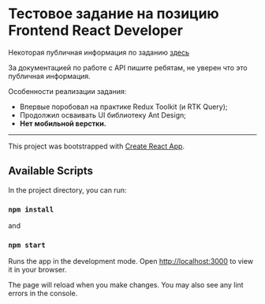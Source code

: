 # Тестовое задание на позицию Frontend React Developer

Некоторая публичная информация по заданию [здесь](https://beejee.ru/coding-challenge-requirements-front)

За документацией по работе с API пишите ребятам, не уверен что это публичная информация.

Особенности реализации задания:

- Впервые поробовал на практике Redux Toolkit (и RTK Query);
- Продолжил осваивать UI библиотеку Ant Design;
- **Нет мобильной верстки.**

---

This project was bootstrapped with [Create React App](https://github.com/facebook/create-react-app).

## Available Scripts

In the project directory, you can run:

### `npm install`

and

### `npm start`

Runs the app in the development mode.
Open [http://localhost:3000](http://localhost:3000) to view it in your browser.

The page will reload when you make changes.
You may also see any lint errors in the console.
